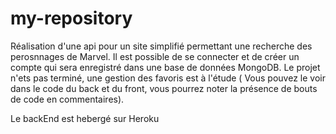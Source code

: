 # my-repository


Réalisation d'une api pour un site simplifié permettant une recherche des perosnnages de Marvel.
Il est possible de se connecter  et de créer un compte  qui sera enregistré dans une base de données MongoDB.
Le projet n'ets pas terminé, une gestion des favoris est à l'étude ( Vous pouvez le voir dans le code du back et du front, vous pourrez noter la présence de bouts de code en commentaires).

Le backEnd est hebergé sur Heroku
